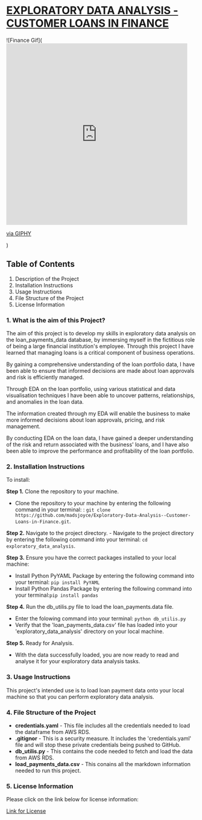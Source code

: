 # <ins> EXPLORATORY DATA ANALYSIS - CUSTOMER LOANS IN FINANCE

![Finance Gif](<iframe src="https://giphy.com/embed/NyniJ2Nf2ZzlE8GYsl" width="480" height="480" frameBorder="0" class="giphy-embed" allowFullScreen></iframe><p><a href="https://giphy.com/gifs/JustStartInvesting-NyniJ2Nf2ZzlE8GYsl">via GIPHY</a></p>)

## Table of Contents 
1. Description of the Project
2. Installation Instructions
3. Usage Instructions
4. File Structure of the Project
5. License Information


### 1. What is the aim of this Project?
The aim of this project is to develop my skills in exploratory data analysis on the loan_payments_data database, by immersing myself in the fictitious role of being a large financial institution's employee. Through this project I have learned that managing loans is a critical component of business operations.

By gaining a comprehensive understanding of the loan portfolio data, I have been able to ensure that informed decisions are made about loan approvals and risk is efficiently managed.

Through EDA on the loan portfolio, using various statistical and data visualisation techniques I have been able to uncover patterns, relationships, and anomalies in the loan data.

The information created through my EDA will enable the business to make more informed decisions about loan approvals, pricing, and risk management.

By conducting EDA on the loan data, I have gained a deeper understanding of the risk and return associated with the business' loans, and I have also been able to improve the performance and profitability of the loan portfolio.


### 2. Installation Instructions
To install:

**Step 1.** Clone the repository to your machine.
- Clone the repository to your machine by entering the following command in your terminal:
: ```git clone https://github.com/madsjoyce/Exploratory-Data-Analysis--Customer-Loans-in-Finance.git```.

 **Step 2.** Navigate to the project directory.
     - Navigate to the project directory by entering the following command into your terminal: ```cd exploratory_data_analysis```.

**Step 3.** Ensure you have the correct packages installed to your local machine:
- Install Python PyYAML Package by entering the following command into your terminal: ```pip install PyYAML```
- Install Python Pandas Package by entering the following command into your terminal:```pip install pandas```

**Step 4.** Run the db_utilis.py file to load the loan_payments.data file.
- Enter the folowing command into your terminal: ```python db_utilis.py```
- Verify that the 'loan_payments_data.csv' file has loaded into your 'exploratory_data_analysis' directory on your local machine.

**Step 5.** Ready for Analysis.
- With the data successfully loaded, you are now ready to read and analyse it for your exploratory data analysis tasks.

### 3. Usage Instructions
This project's intended use is to load loan payment data onto your local machine so that you can perform exploratory data analysis. 

### 4. File Structure of the Project
- **credentials.yaml** - This file includes all the credentials needed to load the dataframe from AWS RDS.
- **.gitignor** - This is a security measure. It includes the 'credentials.yaml' file and will stop these private credentials being pushed to GitHub.
- **db_utilis.py** - This contains the code needed to fetch and load the data from AWS RDS.
- **load_payments_data.csv** - This conains all the markdown information needed to run this project.

### 5. License Information
Please click on the link below for license information:

[Link for License](LICENSE.txt)